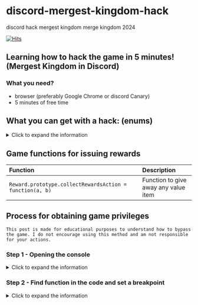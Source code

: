 # discord-mergest-kingdom-hack
discord hack mergest kingdom merge kingdom 2024

[![Hits](https://hits.sh/github.com/NotMeCJ/discord-mergest-kingdom-hack.svg?color=cc1111)](https://hits.sh/github.com/NotMeCJ/discord-mergest-kingdom-hack/)

## Learning how to hack the game in 5 minutes! (Mergest Kingdom in Discord)

### What you need?
- browser (preferably Google Chrome or discord Canary)
- 5 minutes of free time 
 
 
## What you can get with a hack: (enums)
<details> 
  <summary>Click to expand the information</summary>
 
| Parameter |   Is reward   | Description                |
| :-------- | :------- | :------------------------- |
| `coins` | True | Yellow coins |
| `rubies` | True | Purple gems |
| `wands` | True | Crates with items |
| `energy` | True | Energy for activities |
</details>
 
## Game functions for issuing rewards
 
| Function |    | Description                               |
| :-------- | :----- |:------------------------------------------|
| `Reward.prototype.collectRewardsAction = function(a, b)`      | | Function to give away any value item       |

## Process for obtaining game privileges
```
This post is made for educational purposes to understand how to bypass the game. I do not encourage using this method and am not responsible for your actions.
```
 
### Step 1 - Opening the console
<details>
  <summary>Click to expand the information</summary>
 
1) Join any voice channel and start the activity
2) Open the browser console `(F12, Ctrl+Shift+I or Cmd+Opt+I)`
3) Go to the `Console` tab
 
</details>

### Step 2 - Find function in the code and set a breakpoint
<details>
  <summary>Click to expand the information</summary>
 
1) Find the file `game-vX.X.X.js` and open it

 
### Step 3 - Bypassing the game
<details>
  <summary>Click to expand the information</summary>
 
1) Find any resource on the map
 
   ![find](images/3_1.png)
2) Click on it and you will see information in the `Scope` window
   ![find](images/3_2.jpg)
4) Click on the triangles where it says `this` and go to `values`
   ![find](images/3_3.jpg)
5) ^ In the `value` field, enter the value you want to issue
6) Press 1 and then 2 in sequence
   ![find](images/3_4.jpg)
7) Watch as the items start being issued
 
</details>


### Result 🎉
 
If you did everything correctly, you should see the items you specified.
 
## Star the repo!!! ⭐
 
If I was able to help you, please star the repository. This will help me in my further work.
 
<h3> Important: This material is made for educational purposes only. I do not encourage using this method and am not responsible for your actions. </h3>
